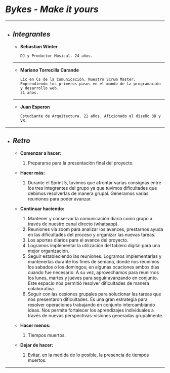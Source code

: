 # ___Bykes - Make it yours___
___

+ ## ___Integrantes___
    
    - __Sebastian Winter__

        ```
        DJ y Productor Musical. 24 años. 
    ___

    - __Mariano Torrecilla Carande__

        ```
        Lic en Cs de la Comunicación. Nuestro Scrum Master.
        Emprendiendo los primeros pasos en el mundo de la programación y desarrollo web.
        31 años.
        
    ___

    - __Juan Esperon__

        ```
        Estudiante de Arquitectura. 22 años. Aficionado al diseño 3D y VR. 
___

+ ## ___Retro___
    
    - __Comenzar a hacer:__
       1. Prepararse para la presentación final del proyecto.

    - __Hacer más:__
        
        1. Durante el Sprint 5, tuvimos que afrontar varias consignas entre los tres integrantes del grupo ya que tuvimos dificultades que debimos resolverlas de manera grupal. Generamos varias reuniones para poder avanzar.
    
    - __Continuar haciendo:__
        
        1. Mantener y conservar la comunicación diaria como grupo a través de nuestro canal directo (whatsapp). 
        2. Reuniones vía zoom para analizar los avances, prestarnos ayuda en las dificultades del proceso y organizar las nuevas tareas.
        3. Los aportes diarios para el avance del proyecto.
        4. Logramos implementar la utilización del tablero digital para una mejor organización.
        5. Seguir estableciendo las reuniones. Logramos implementarlas y mantenerlas durante los fines de semana, donde nos reunimos los sabados o los domingos; en algunas ocaciones ambos días cuando fue necesario. A su vez, aprovechamos para reunirnos los lunes, martes y jueves para seguir avanzando en conjunto. Este espacio nos permitió resolver dificultades de manera colaborativa.
        6. Seguir con las cesiones grupales para solucionar las tareas que nos presentaron dificultades. Es una gran estrategia para resolver operaciones trabajando en conjunto intercambiando ideas. Nos permite fortalecer los aprendizajes individuales a través de nuevas perspectivas-visiones generadas grupalmente. 
        
    - __Hacer menos:__
        
        1. Tiempos muertos.

    - __Dejar de hacer:__

        1. Evitar, en la medida de lo posible, la presencia de tiempos muertos.
___

